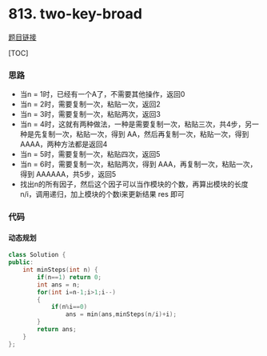 # 813. two-key-broad

[题目链接](https://leetcode.com/problems/largest-sum-of-averages/)

[TOC]

### 思路
* 当n = 1时，已经有一个A了，不需要其他操作，返回0
* 当n = 2时，需要复制一次，粘贴一次，返回2
* 当n = 3时，需要复制一次，粘贴两次，返回3
* 当n = 4时，这就有两种做法，一种是需要复制一次，粘贴三次，共4步，另一种是先复制一次，粘贴一次，得到 AA，然后再复制一次，粘贴一次，得到 AAAA，两种方法都是返回4
* 当n = 5时，需要复制一次，粘贴四次，返回5
* 当n = 6时，需要复制一次，粘贴两次，得到 AAA，再复制一次，粘贴一次，得到 AAAAAA，共5步，返回5
* 找出n的所有因子，然后这个因子可以当作模块的个数，再算出模块的长度 n/i，调用递归，加上模块的个数i来更新结果 res 即可

### 代码

#### 动态规划

```cpp
class Solution {
public:
    int minSteps(int n) {
        if(n==1) return 0;
        int ans = n;
        for(int i=n-1;i>1;i--)
        {
            if(n%i==0)
                ans = min(ans,minSteps(n/i)+i);
        }
        return ans;
    }
};
```

